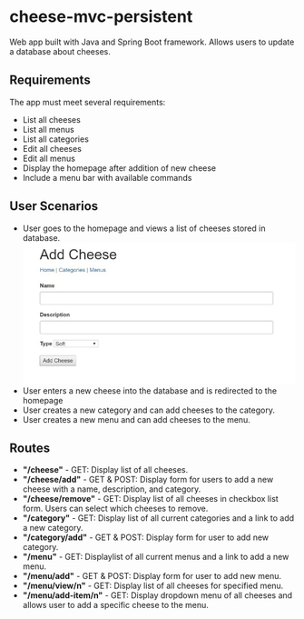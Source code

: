 # cheese-mvc-persistent
Web app built with Java and Spring Boot framework. Allows users to update a database about cheeses. 

## Requirements

The app must meet several requirements:

* List all cheeses
* List all menus
* List all categories 
* Edit all cheeses 
* Edit all menus 
* Display the homepage after addition of new cheese
* Include a menu bar with available commands

## User Scenarios
* User goes to the homepage and views a list of cheeses stored in database.
![Alt text](src/main/resources/img/add_cheese.jpg?raw=true "Optional Title")
* User enters a new cheese into the database and is redirected to the homepage
* User creates a new category and can add cheeses to the category.
* User creates a new menu and can add cheeses to the menu. 

## Routes
* **"/cheese"** - GET: Display list of all cheeses.
* **"/cheese/add"** - GET & POST: Display form for users to add a new cheese with a name, description, and category.
* **"/cheese/remove"** - GET: Display list of all cheeses in checkbox list form. Users can select which cheeses to remove.
* **"/category"** - GET: Display list of all current categories and a link to add a new category.
* **"/category/add"** - GET & POST: Display form for user to add new category.
* **"/menu"** - GET: Displaylist of all current menus and a link to add a new menu.
* **"/menu/add"** - GET & POST: Display form for user to add new menu.
* **"/menu/view/n"** - GET: Display list of all cheeses for specified menu.
* **"/menu/add-item/n"** - GET: Display dropdown menu of all cheeses and allows user to add a specific cheese to the menu.
